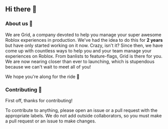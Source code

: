 ## Hi there 👋

### About us 🙋‍
We are Grid, a company devoted to help you manage your super awesome Roblox experiences in production. We've had the idea to do this for **2 years** but have only started working on it now. Crazy, isn't it? Since then, we have come up with countless ways to help you and your team manage your experiences on Roblox. From banlists to feature-flags, Grid is there for you. We are now nearing closer than ever to launching, which is stupendous because we can't wait to meet all of you!

We hope you're along for the ride 🚀

### Contributing 🌈
First off, thanks for contributing!

To contribute to anything, please open an issue or a pull request with the appropriate labels. We do not add outside collaborators, so you must make a pull request or an issue to make changes.



<!--

**Here are some ideas to get you started:**

🙋‍♀️ A short introduction - what is your organization all about?
🌈 Contribution guidelines - how can the community get involved?
👩‍💻 Useful resources - where can the community find your docs? Is there anything else the community should know?
🍿 Fun facts - what does your team eat for breakfast?
🧙 Remember, you can do mighty things with the power of [Markdown](https://docs.github.com/github/writing-on-github/getting-started-with-writing-and-formatting-on-github/basic-writing-and-formatting-syntax)
-->
